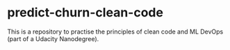 # predict-churn-clean-code

This is a repository to practise the principles of clean code and ML DevOps (part of a Udacity Nanodegree).
